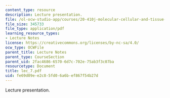 ```yaml
---
content_type: resource
description: Lecture presentation.
file: /ol-ocw-studio-app/courses/20-410j-molecular-cellular-and-tissue-biomechanics-be-410j-spring-2003/fe69d09ee2c85fd06a6bef867f54b27d_lec_7.pdf
file_size: 345733
file_type: application/pdf
learning_resource_types:
- Lecture Notes
license: https://creativecommons.org/licenses/by-nc-sa/4.0/
ocw_type: OCWFile
parent_title: Lecture Notes
parent_type: CourseSection
parent_uid: 2fac4686-6570-6d7c-702e-75ab3f3c07ba
resourcetype: Document
title: lec_7.pdf
uid: fe69d09e-e2c8-5fd0-6a6b-ef867f54b27d
---
```

Lecture presentation.